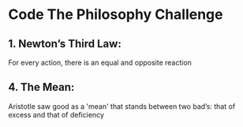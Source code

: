 # Code The Philosophy Challenge

## 1. Newton’s Third Law:
For every action, there is an equal and opposite reaction

## 4. The Mean:
Aristotle saw good as a 'mean' that stands between two bad’s: that of excess and that of deficiency
